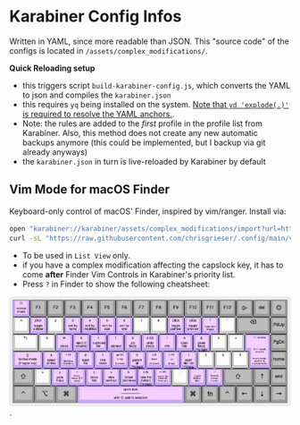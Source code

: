 # Karabiner Config Infos
Written in YAML, since more readable than JSON. This "source code" of the configs is located in `/assets/complex_modifications/`.

__Quick Reloading setup__
- this triggers script `build-karabiner-config.js`, which converts the YAML to json and compiles the `karabiner.json`
- this requires `yq` being installed on the system. [Note that `yd 'explode(.)'` is required to resolve the YAML anchors.](https://mikefarah.gitbook.io/yq/operators/anchor-and-alias-operators).
- Note: the rules are added to the *first* profile in the profile list from Karabiner. Also, this method does not create any new automatic backups anymore (this could be implemented, but I backup via git already anyways)
- the `karabiner.json` in turn is live-reloaded by Karabiner by default


## Vim Mode for macOS Finder

Keyboard-only control of macOS' Finder, inspired by vim/ranger. Install via:

```bash
open "karabiner://karabiner/assets/complex_modifications/import?url=https://raw.githubusercontent.com/chrisgrieser/.config/main/karabiner/assets/finder-vim.json"
curl -sL "https://raw.githubusercontent.com/chrisgrieser/.config/main/visualized-keyboard-layout/macos-finder-vim-mode.png" -o "$HOME/.config/karabiner/assets/macos-finder-vim-mode.png"
```

- To be used in `List View` only. 
- if you have a complex modification affecting the capslock key, it has to come __after__ Finder Vim Controls in Karabiner's priority list.
- Press `?` in Finder to show the following cheatsheet:

![finder-vim-cheatsheet](/visualized-keyboard-layout/macos-finder-vim-mode.png).
